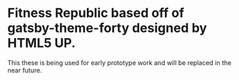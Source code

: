 # Fitness Republic based off of gatsby-theme-forty designed by HTML5 UP.

This these is being used for early prototype work and will be replaced in the near future.
